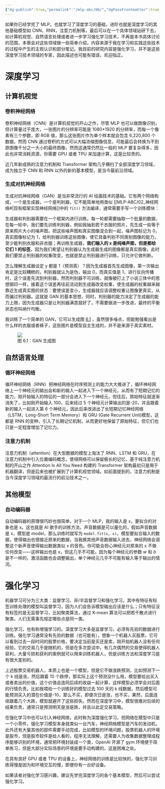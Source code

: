 ```yaml
---
{"dg-publish":true,"permalink":"/mlp-abc/06/","dgPassFrontmatter":true,"created":"2023-08-28T17:33:26.392+08:00"}
---
```



如果你已经学完了 MLP，也就学习了深度学习的基础，进阶也就是深度学习的其他基础模型如 CNN，RNN，注意力机制等，最后可以在一个具体领域钻研下去，如计算机视觉、自然语言处理或者进一步学习强化学习技术，不再是本书具体讨论的范围，本章会对这些领域做一些简单介绍，内容来源于我在学习和实践这些技术的过程中产生的主观认识和部分笔记。我目前的研究内容是强化学习，并不是这些深度学习技术领域的专家，因此描述也可能有错误，欢迎指正。

# 深度学习

## 计算机视觉

### 卷积神经网络

卷积神经网络（CNN）是计算机视觉的开山之作，尽管 MLP 也可以做图像识别，但计算量过于庞大，一张图片的分辨率可能是 1080\*1920 的分辨率，而每一个像素有三个参数，即 RGB 值，那么这张图片作为单个样本就会包含 6,220,800 个数据，然而 CNN 通过卷积的方式可以大幅浓缩图像信息，可能最后会转换为不到原图像千分之一大小的最终图像，然而这通常仍然比一般的 MLP 要复杂得多，因此也非常消耗资源，你需要 GPU 或者 TPU 来加速计算，这是比较贵的。

近几年新成熟的注意力机制和 Transformer 架构几乎横扫了全部深度学习领域，成为独立于 CNN 和 RNN 以外的新的基本模型，是当今最前沿领域。

### 生成对抗神经网络

生成对抗神经网络（GAN）是当非常流行的 AI 绘画技术的基础。它有两个网络构成，一个是生成器，一个是判别器，它不能简单地用类似 [[MLP-ABC/02_神经网络#\|现有框架实现神经网络]]中的 `fit()` 方法编译，通常需要手写一个训练模块：

生成器和判别器需要在一个框架内进行训练。每一轮都需要抽取一个批量的数据，在每一轮中，我们要先训练判别器，例如我抽到若干衣服的照片，先生成一些等于原来照片大小的噪声图，把这些噪声图和真实图像混合到一起，噪声图标记为 0，真实图像标记为 1，给判别器训练这些图像，使它具备判别不同类别图像的能力，至少能判别衣服和非衣服；再训练生成器，**我们输入的 x 是纯噪声图，但是都给它们 1 的标签**，因为我们希望让判别器认为生成器生成的图像都是真实图像，此时我们要禁止判别器的权重改变，也就是禁止判别器进行训练，只允许它做判断。

怎么理解生成器设定 y 都是 1（预测真）？因为生成器首先生成图像，第一次输出肯定是比较糟糕的，判别器就认为是伪，输出 0，而真实值是 1，进行反向传播时，这个误差先流到判别器，然而判别器不可训练，就像被打上了小说三体中的思想钢印一样，接着这个误差再往前流动到生成器改变权重，使生成器的权重越来越靠近生成真实图的状态：要使误差变小，生成器就应该调整权重让图像更真实，从而骗过判别器。这就是 GAN 的基本思想，同时，判别器的能力决定了生成器的能力上限，因为生成器只是让判别器满意就好了，不需要做进一步改进，最终的平衡状态也叫纳什均衡。

我训练了一个简单的 GAN，它可以生成图 [6.1](#GAN生成图) ，虽然很多噪点，但能勉强看出是什么样的衣服或者裤子，这些图片是模型自主生成的，并不是来源于真实素材。

<figure id="GAN生成图">
<img src="https://s2.loli.net/2023/08/28/CqMtB5pI1y63QLR.jpg"/>
<figcaption>图 6.1：GAN 生成图</figcaption>
</figure>

## 自然语言处理

### 循环神经网络

循环神经网络（RNN）把神经网络在时序预测上的能力大大推进了，循环神经网络上一个神经元的输出会和新的输入一起进入下一个神经元，从而有了短期记忆的能力，刚开始输入的特征的一部分会进入下一个神经元，但往后，原始特征就逐渐消失了，比如刚开始输入 100，后来经过 5 个神经元计算输出的是-20，并且跟着新的输入一起进入第 6 个神经元，因此后来改进出了长短期记忆神经网络（LSTM，Long-Short Term Memory）和 GRU (Gate Recurrent Unit)模型，这都是 RNN 的变种，引入了长期记忆机制，从而更好地保留了原始特征，但它们也只是一定程度增加了记忆力。

### 注意力机制

注意力机制（attention）在大型数据的模型上淘汰了 RNN、LSTM 和 GRU，在注意力机制中引入位置编码概念，使得网络可以保留极长的记忆，基于纯注意力机制的开山之作 Attention Is All You Need 构建的 Transformer 架构最初只是用于机器翻译，但是后来也被扩展到了计算机视觉领域。如前面提到的，注意力机制是当今深度学习领域的最流行的前沿技术之一。

## 其他模型

### 自动编码器

自动编码器的原理很巧妙也很简单，对于一个 MLP，我的输入是 x，要拟合的对象也是 x。这也就是 AI 歌手的训练方法，声音数据是可以量化的，假如声音数据是 x，模型是 model，那么训练时就写为 `model.fit(x, x)`，模型要拟合输入的数据，使得输出也很接近原来的数据，当我换其他声音数据输入进去，神经网络会调整这个新声音使得输出数据类似 x 的音色。你可能会担心神经元对原来的 x 不做任何改变——这样输出也是 x，但这几乎不可能，因为每个神经元的参数 $w$ 和 $b$ 是不一样的，激活函数也会调整输出，单个神经元几乎不可能有输入等于输出的情况。

# 强化学习

机器学习可分为三大类：监督学习、非/半监督学习和强化学习，其中有特征有标签训练处理的模型叫监督学习，因为人们会告诉模型输出应该是什么；只有特征没有标签的是无监督学习，比如聚类算法，通过 K-mean 算法可以把若干散点进行聚类，人们无需事先规定哪些点是同一类。

强化学习，也有称增强学习的。深度学习大多是监督学习，必须有先验的数据进行训练。强化学习通常没有先验的数据（也可能有），想象一个机器人买股票，它可以看到过去一段时间的股票价格，要决定当前是买还是卖，刚开始机器人没有任何经验，它的交易几乎是随机的，但是在多次尝试中，有几次偶然的交易使得机器人获利，大量亏损和获利的案例就可以用来训练机器人，但是训练方法和深度学习是有很大差别的。

上述股票交易机器人，本质上也是一个模型，但是它不做涨跌预测，比如预测下一个 k 线是涨，然后跟着 10 个跌停，那实际上这个预测没什么用，模型要给出买入或者卖出的价值，这个价值会连同后续的收益一起计算，这样模型必须学会对后面的行情负责。比如我喂给一个训练好的模型过去 100 天的 k 线数据，然后模型可能预测买入的潜在价值是-10，那么不买，即便次日是涨，也不买，果然，后面连续跟着几个大跌，模型就避开了这些损失。然而在深度学习中，模型很难对后续的结果负责，通常只是预测明天是涨是跌，并且以此定交易策略。

在强化学习中也可以引入神经网络，此时称为深度强化学习，但网络在模型中只是一个小零件，强化学习模型本身就类似一台汽车，神经网络模型是汽车的发动机，此外还有大量其他的部件需要手动完成，比如模型的环境问题，股票机器人的环境是股市，但是股市软件是给人看的，程序无法理解，还需要人为收集数据整理成程序能够识别的环境，通常把环境封装成一个类，OpenAI 开源了 gym 环境便于简单练习，但是大部分实际场景的环境是要手动构建的，这是困难之处。

在具有良好 GPU 或者 TPU 的设备上，神经网络的训练是比较快的，强化学习训练得慢是因为和环境交互的慢，即便你有一台好设备。

如果读者对强化学习感兴趣，建议先学完深度学习的各个基本模型，然后可以尝试强化学习。